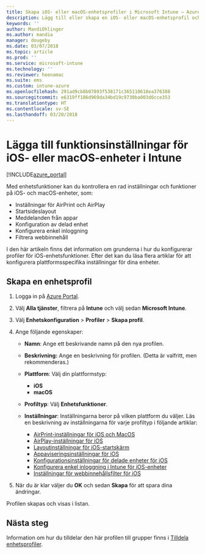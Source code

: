```yaml
---
title: Skapa iOS- eller macOS-enhetsprofiler i Microsoft Intune – Azure | Microsoft Docs
description: Lägg till eller skapa en iOS- eller macOS-enhetsprofil och konfigurera inställningarna för AirPrint, AirPlay, layout för startsidan, appmeddelanden, delad enhet, enkel inloggning och webbinnehållsfilter i Microsoft Intune.
keywords: ''
author: MandiOhlinger
ms.author: mandia
manager: dougeby
ms.date: 03/07/2018
ms.topic: article
ms.prod: ''
ms.service: microsoft-intune
ms.technology: ''
ms.reviewer: heenamac
ms.suite: ems
ms.custom: intune-azure
ms.openlocfilehash: 291ad9cb8b07893f538171c365110618ea376388
ms.sourcegitcommit: e6319ff186d969da34bd19c9730ba003d6cce353
ms.translationtype: HT
ms.contentlocale: sv-SE
ms.lasthandoff: 03/20/2018
---
```

# <a name="add-ios-or-macos-device-feature-settings-in-intune"></a>Lägga till funktionsinställningar för iOS- eller macOS-enheter i Intune

[!INCLUDE[azure_portal](./includes/azure_portal.md)]

Med enhetsfunktioner kan du kontrollera en rad inställningar och funktioner på iOS- och macOS-enheter, som:

- Inställningar för AirPrint och AirPlay
- Startsideslayout
- Meddelanden från appar
- Konfiguration av delad enhet
- Konfigurera enkel inloggning
- Filtrera webbinnehåll

I den här artikeln finns det information om grunderna i hur du konfigurerar profiler för iOS-enhetsfunktioner. Efter det kan du läsa flera artiklar för att konfigurera plattformsspecifika inställningar för dina enheter.

## <a name="create-a-device-profile"></a>Skapa en enhetsprofil

1. Logga in på [Azure Portal](https://portal.azure.com).
2. Välj **Alla tjänster**, filtrera på **Intune** och välj sedan **Microsoft Intune**.
3. Välj **Enhetskonfiguration** > **Profiler** > **Skapa profil**.
4. Ange följande egenskaper:

   - **Namn**: Ange ett beskrivande namn på den nya profilen.
   - **Beskrivning:** Ange en beskrivning för profilen. (Detta är valfritt, men rekommenderas.)
   - **Plattform**: Välj din plattformstyp:
     - **iOS**
     - **macOS**
   - **Profiltyp**: Välj **Enhetsfunktioner**.
   - **Inställningar**: Inställningarna beror på vilken plattform du väljer. Läs en beskrivning av inställningarna för varje profiltyp i följande artiklar:

     - [AirPrint-inställningar för iOS och MacOS](air-print-settings-ios-macos.md)
     - [AirPlay-inställningar för iOS](airplay-settings-ios.md)
     - [Layoutinställningar för iOS-startskärm](home-screen-settings-ios.md)
     - [Appaviseringsinställningar för iOS](app-notification-settings-ios.md)
     - [Konfigurationsinställningar för delade enheter för iOS](shared-device-settings-ios.md)
     - [Konfigurera enkel inloggning i Intune för iOS-enheter](sso-ios.md)
     - [Inställningar för webbinnehållsfilter för iOS](web-content-filter-settings-ios.md)

5. När du är klar väljer du **OK** och sedan **Skapa** för att spara dina ändringar.

Profilen skapas och visas i listan.

## <a name="next-step"></a>Nästa steg

Information om hur du tilldelar den här profilen till grupper finns i [Tilldela enhetsprofiler](device-profile-assign.md).